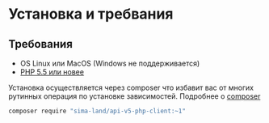 # Установка и требвания

## Требования

* OS Linux или MacOS (Windows не поддерживается)
* [PHP 5.5 или новее](http://www.php.net/)

Установка осуществляется через composer что избавит вас от многих рутинных операция по 
установке зависимостей. Подробнее о [composer](https://getcomposer.org/download/)

```sh
composer require "sima-land/api-v5-php-client:~1"
```
